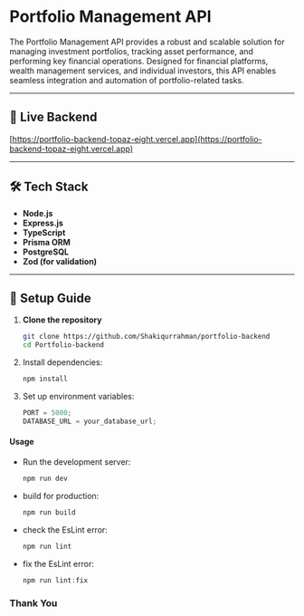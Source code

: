 # Portfolio Management API

The Portfolio Management API provides a robust and scalable solution for managing investment portfolios, tracking asset performance, and performing key financial operations. Designed for financial platforms, wealth management services, and individual investors, this API enables seamless integration and automation of portfolio-related tasks.

---

## 🔗 Live Backend

[https://portfolio-backend-topaz-eight.vercel.app](https://portfolio-backend-topaz-eight.vercel.app)

---

## 🛠 Tech Stack

- **Node.js**
- **Express.js**
- **TypeScript**
- **Prisma ORM**
- **PostgreSQL**
- **Zod (for validation)**

---

## 🚀 Setup Guide

1. **Clone the repository**

    ```bash
    git clone https://github.com/Shakiqurrahman/portfolio-backend
    cd Portfolio-backend

    ```

2. Install dependencies:

    ```js
    npm install
    ```

3. Set up environment variables:

    ```js
    PORT = 5000;
    DATABASE_URL = your_database_url;
    ```

#### Usage

- Run the development server:

    ```js
    npm run dev
    ```

- build for production:

    ```js
    npm run build
    ```

- check the EsLint error:

    ```js
    npm run lint
    ```

- fix the EsLint error:

    ```js
    npm run lint:fix
    ```

### Thank You
